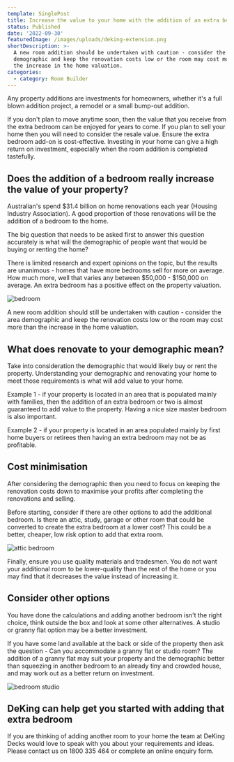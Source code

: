 ```yaml
---
template: SinglePost
title: Increase the value to your home with the addition of an extra bedroom
status: Published
date: '2022-09-30'
featuredImage: /images/uploads/deking-extension.png
shortDescription: >-
  A new room addition should be undertaken with caution - consider the area
  demographic and keep the renovation costs low or the room may cost more than
  the increase in the home valuation.
categories:
  - category: Room Builder
---
```

Any property additions are investments for homeowners, whether it's a full blown addition project, a remodel or a small bump-out addition. 

If you don't plan to move anytime soon, then the value that you receive from the extra bedroom can be enjoyed for years to come. If you plan to sell your home then you will need to consider the resale value. Ensure the extra bedroom add-on is cost-effective. Investing in your home can give a high return on investment, especially when the room addition is completed tastefully.

## Does the addition of a bedroom really increase the value of your property?

Australian's spend $31.4 billion on home renovations each year (Housing Industry Association). A good proportion of those renovations will be the addition of a bedroom to the home.

The big question that needs to be asked first to answer this question accurately is what will the demographic of people want that would be buying or renting the home?

There is limited research and expert opinions on the topic, but the results are unanimous - homes that have more bedrooms sell for more on average. How much more, well that varies any between $50,000 - $150,000 on average. An extra bedroom has a positive effect on the property valuation.

![bedroom](/images/uploads/bedroom.png)

A new room addition should still be undertaken with caution - consider the area demographic and keep the renovation costs low or the room may cost more than the increase in the home valuation.

## What does renovate to your demographic mean?

Take into consideration the demographic that would likely buy or rent the property. Understanding your demographic and renovating your home to meet those requirements is what will add value to your home.

Example 1 - if your property is located in an area that is populated mainly with families, then the addition of an extra bedroom or two is almost guaranteed to add value to the property. Having a nice size master bedroom is also important.

Example 2 - if your property is located in an area populated mainly by first home buyers or retirees then having an extra bedroom may not be as profitable.

## Cost minimisation

After considering the demographic then you need to focus on keeping the renovation costs down to maximise your profits after completing the renovations and selling.

Before starting, consider if there are other options to add the additional bedroom. Is there an attic, study, garage or other room that could be converted to create the extra bedroom at a lower cost? This could be a better, cheaper, low risk option to add that extra room.

![attic bedroom](/images/uploads/bedroom-attic-1.png)

Finally, ensure you use quality materials and tradesmen. You do not want your additional room to be lower-quality than the rest of the home or you may find that it decreases the value instead of increasing it.

## Consider other options

You have done the calculations and adding another bedroom isn't the right choice, think outside the box and look at some other alternatives. A studio or granny flat option may be a better investment.

If you have some land available at the back or side of the property then ask the question - Can you accommodate a granny flat or studio room? The addition of a granny flat may suit your property and the demographic better than squeezing in another bedroom to an already tiny and crowded house, and may work out as a better return on investment.

![bedroom studio](/images/uploads/bedroom-studio-extension.jpeg)

## DeKing can help get you started with adding that extra bedroom

If you are thinking of adding another room to your home the team at DeKing Decks would love to speak with you about your requirements and ideas. Please contact us on 1800 335 464 or complete an online enquiry form.
